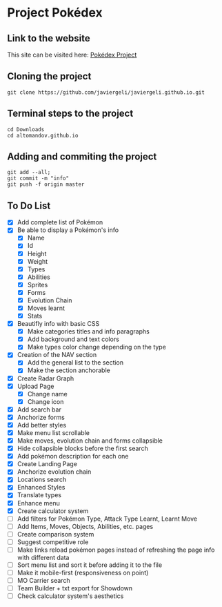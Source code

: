 # Project Pokédex

## Link to the website

This site can be visited here: [Pokédex Project](https://javiergeli.github.io/)

## Cloning the project
```
git clone https://github.com/javiergeli/javiergeli.github.io.git
```

## Terminal steps to the project
```
cd Downloads
cd altomandov.github.io
```

## Adding and commiting the project
```
git add --all;
git commit -m "info"
git push -f origin master
```

## To Do List

- [x] Add complete list of Pokémon
- [x] Be able to display a Pokémon's info
    - [x] Name 
    - [x] Id
    - [x] Height
    - [x] Weight
    - [x] Types
    - [x] Abilities
    - [x] Sprites
    - [x] Forms
    - [x] Evolution Chain
    - [x] Moves learnt
    - [x] Stats
- [X] Beautifly info with basic CSS
  - [X] Make categories titles and info paragraphs
  - [X] Add background and text colors
  - [X] Make types color change depending on the type
- [x] Creation of the NAV section
    - [x] Add the general list to the section
  - [x] Make the section anchorable
- [x] Create Radar Graph
- [x] Upload Page
    - [x] Change name
  - [x] Change icon
- [x] Add search bar
- [X] Anchorize forms
- [x] Add better styles
- [X] Make menu list scrollable
- [X] Make moves, evolution chain and forms collapsible
- [x] Hide collapsible blocks before the first search
- [X] Add pokémon description for each one
- [X] Create Landing Page
- [X] Anchorize evolution chain
- [X] Locations search
- [X] Enhanced Styles
- [X] Translate types
- [X] Enhance menu
- [X] Create calculator system
- [ ] Add filters for Pokémon Type, Attack Type Learnt, Learnt Move
- [ ] Add Items, Moves, Objects, Abilities, etc. pages
- [ ] Create comparison system
- [ ] Suggest competitive role
- [ ] Make links reload pokémon pages instead of refreshing the page info with different data
- [ ] Sort menu list and sort it before adding it to the file
- [ ] Make it mobile-first (responsiveness on point)
- [ ] MO Carrier search
- [ ] Team Builder + txt export for Showdown
- [ ] Check calculator system's aesthetics